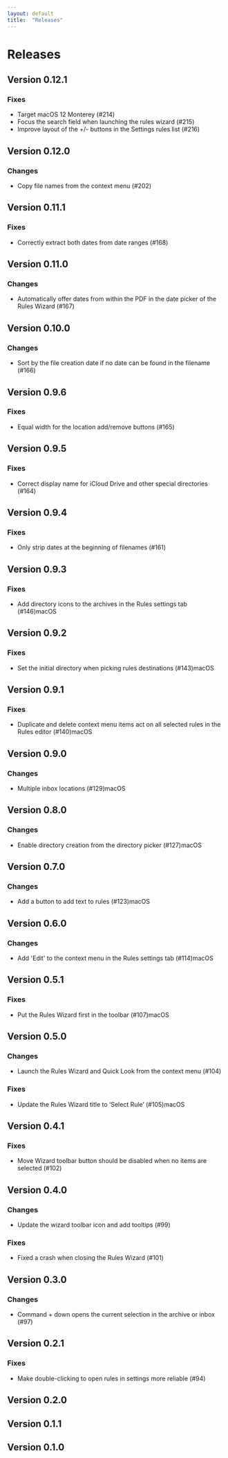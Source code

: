```yaml
---
layout: default
title:  "Releases"
---
```


# Releases

## Version 0.12.1

### Fixes

- Target macOS 12 Monterey (#214)
- Focus the search field when launching the rules wizard (#215)
- Improve layout of the +/- buttons in the Settings rules list (#216)

## Version 0.12.0

### Changes

- Copy file names from the context menu (#202)

## Version 0.11.1

### Fixes

- Correctly extract both dates from date ranges (#168)

## Version 0.11.0

### Changes

- Automatically offer dates from within the PDF in the date picker of the Rules Wizard (#167)

## Version 0.10.0

### Changes

- Sort by the file creation date if no date can be found in the filename (#166)

## Version 0.9.6

### Fixes

- Equal width for the location add/remove buttons (#165)

## Version 0.9.5

### Fixes

- Correct display name for iCloud Drive and other special directories (#164)

## Version 0.9.4

### Fixes

- Only strip dates at the beginning of filenames (#161)

## Version 0.9.3

### Fixes

- Add directory icons to the archives in the Rules settings tab (#146)macOS

## Version 0.9.2

### Fixes

- Set the initial directory when picking rules destinations (#143)macOS

## Version 0.9.1

### Fixes

- Duplicate and delete context menu items act on all selected rules in the Rules editor (#140)macOS

## Version 0.9.0

### Changes

- Multiple inbox locations (#129)macOS

## Version 0.8.0

### Changes

- Enable directory creation from the directory picker (#127)macOS

## Version 0.7.0

### Changes

- Add a button to add text to rules (#123)macOS

## Version 0.6.0

### Changes

- Add 'Edit' to the context menu in the Rules settings tab (#114)macOS

## Version 0.5.1

### Fixes

- Put the Rules Wizard first in the toolbar (#107)macOS

## Version 0.5.0

### Changes

- Launch the Rules Wizard and Quick Look from the context menu (#104)

### Fixes

- Update the Rules Wizard title to ‘Select Rule’ (#105)macOS

## Version 0.4.1

### Fixes

- Move Wizard toolbar button should be disabled when no items are selected (#102)

## Version 0.4.0

### Changes

- Update the wizard toolbar icon and add tooltips (#99)

### Fixes

- Fixed a crash when closing the Rules Wizard (#101)

## Version 0.3.0

### Changes

- Command + down opens the current selection in the archive or inbox (#97)

## Version 0.2.1

### Fixes

- Make double-clicking to open rules in settings more reliable (#94)

## Version 0.2.0

## Version 0.1.1

## Version 0.1.0
